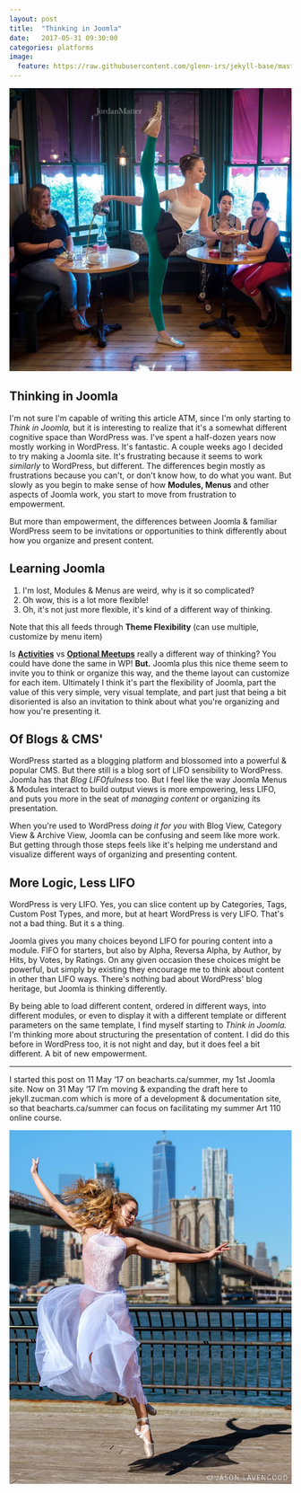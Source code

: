 ```yaml
---
layout: post
title:  "Thinking in Joomla"
date:   2017-05-31 09:30:00
categories: platforms
image:
  feature: https://raw.githubusercontent.com/glenn-irs/jekyll-base/master/_images/dance/Disastrous%20Marriage%20of%20Tchaikovsky%20with%20Eifman%20by%20Natalia%20Voronova-2017.jpg
---
```

![](https://raw.githubusercontent.com/glenn-irs/jekyll-base/master/_images/dance/Johanna%20Sigurdardottir%20Missing%20the%20Cup%20by%20Jordan%20Matter-2016.jpg)

## Thinking in Joomla
I'm not sure I'm capable of writing this article ATM, since I'm only starting to *Think in Joomla,* but it is interesting to realize that it's a somewhat different cognitive space than WordPress was. I've spent a half-dozen years now mostly working in WordPress. It's fantastic. A couple weeks ago I decided to try making a Joomla site. It's frustrating because it seems to work *similarly* to WordPress, but different. The differences begin mostly as frustrations because you can't, or don't know how, to do what you want. But slowly as you begin to make sense of how **Modules, Menus** and other aspects of Joomla work, you start to move from frustration to empowerment. 

But more than empowerment, the differences between Joomla & familiar WordPress seem to be invitations or opportunities to think differently about how you organize and present content.

## Learning Joomla

1. I'm lost, Modules & Menus are weird, why is it so complicated?
2. Oh wow, this is a lot more flexible!
3. Oh, it's not just more flexible, it's kind of a different way of thinking.

Note that this all feeds through **Theme Flexibility** (can use multiple, customize by menu item)

Is [**Activities**](http://beacharts.ca/summer/activities) vs [**Optional Meetups**](http://beacharts.ca/summer/optional-meetups) really a different way of thinking? You could have done the same in WP! **But.** Joomla plus this nice theme seem to invite you to think or organize this way, and the theme layout can customize for each item. Ultimately I think it's part the flexibility of Joomla, part the value of this very simple, very visual template, and part just that being a bit disoriented is also an invitation to think about what you're organizing and how you're presenting it.

## Of Blogs & CMS'
WordPress started as a blogging platform and blossomed into a powerful & popular CMS. But there still is a blog sort of LIFO sensibility to WordPress. Joomla has that *Blog LIFOfulness* too. But I feel like the way Joomla Menus & Modules interact to build output views is more empowering, less LIFO, and puts you more in the seat of *managing content* or organizing its presentation. 

When you're used to WordPress *doing it for you* with Blog View, Category View & Archive View, Joomla can be confusing and seem like more work. But getting through those steps feels like it's helping me understand and visualize different ways of organizing and presenting content.

## More Logic, Less LIFO
WordPress is very LIFO. Yes, you can slice content up by Categories, Tags, Custom Post Types, and more, but at heart WordPress is very LIFO. That's not a bad thing. But it s a thing.

Joomla gives you many choices beyond LIFO for pouring content into a module. FIFO for starters, but also by Alpha, Reversa Alpha, by Author, by Hits, by Votes, by Ratings. On any given occasion these choices might be powerful, but simply by existing they encourage me to think about content in other than LIFO ways. There's nothing bad about WordPress' blog heritage, but Joomla is thinking differently.

By being able to load different content, ordered in different ways, into different modules, or even to display it with a different template or different parameters on the same template, I find myself starting to *Think in Joomla.* I'm thinking more about structuring the presentation of content. I did do this before in WordPress too, it is not night and day, but it does feel a bit different. A bit of new empowerment.

---

I started this post on 11 May ‘17 on beacharts.ca/summer, my 1st Joomla site. Now on 31 May ‘17 I’m moving & expanding the draft here to jekyll.zucman.com which is more of a development & documentation site, so that beacharts.ca/summer can focus on facilitating my summer Art 110 online course. 

![](https://raw.githubusercontent.com/glenn-irs/jekyll-base/master/_images/dance/Paulina%20leaping%20in%20blue%20on%20dock%20by%20Jason%20Lavengood-2016.jpg)
